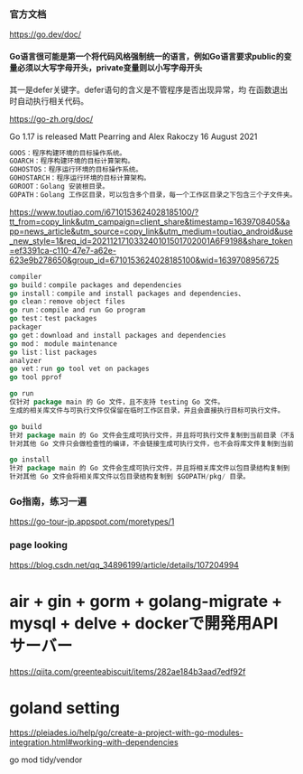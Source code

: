### 官方文档
https://go.dev/doc/

#### Go语言很可能是第一个将代码风格强制统一的语言，例如Go语言要求public的变量必须以大写字母开头，private变量则以小写字母开头

其一是defer关键字。defer语句的含义是不管程序是否出现异常，均 在函数退出时自动执行相关代码。

https://go-zh.org/doc/

Go 1.17 is released
Matt Pearring and Alex Rakoczy
16 August 2021

```GO
GOOS：程序构建环境的目标操作系统。
GOARCH：程序构建环境的目标计算架构。
GOHOSTOS：程序运行环境的目标操作系统。
GOHOSTARCH：程序运行环境的目标计算架构。
GOROOT：Golang 安装根目录。
GOPATH：Golang 工作区目录，可以包含多个目录，每一个工作区目录之下包含三个子文件夹。
```
https://www.toutiao.com/i6710153624028185100/?tt_from=copy_link&utm_campaign=client_share&timestamp=1639708405&app=news_article&utm_source=copy_link&utm_medium=toutiao_android&use_new_style=1&req_id=202112171033240101501702001A6F9198&share_token=ef3391ca-c110-47e7-a62e-623e9b278650&group_id=6710153624028185100&wid=1639708956725
```GO
compiler
go build：compile packages and dependencies
go install：compile and install packages and dependencies、
go clean：remove object files
go run：compile and run Go program
go test：test packages
packager
go get：download and install packages and dependencies
go mod： module maintenance
go list：list packages
analyzer
go vet：run go tool vet on packages
go tool pprof

go run
仅针对 package main 的 Go 文件，且不支持 testing Go 文件。
生成的相关库文件与可执行文件仅保留在临时工作区目录，并且会直接执行目标可执行文件。

go build
针对 package main 的 Go 文件会生成可执行文件，并且将可执行文件复制到当前目录（不是源代码所在目录）。
针对其他 Go 文件只会做检查性的编译，不会链接生成可执行文件，也不会将库文件复制到当前目录。

go install
针对 package main 的 Go 文件会生成可执行文件，并且将相关库文件以包目录结构复制到 $GOPATH/pkg/ 目录，可执行文件将直接复制到 $GOPATH/bin 或 $GOBIN 目录。
针对其他 Go 文件会将相关库文件以包目录结构复制到 $GOPATH/pkg/ 目录。
```

### Go指南，练习一遍
https://go-tour-jp.appspot.com/moretypes/1

### page looking
https://blog.csdn.net/qq_34896199/article/details/107204994

# air + gin + gorm + golang-migrate + mysql + delve + dockerで開発用APIサーバー
https://qiita.com/greenteabiscuit/items/282ae184b3aad7edf92f

# goland setting
https://pleiades.io/help/go/create-a-project-with-go-modules-integration.html#working-with-dependencies

go mod tidy/vendor
